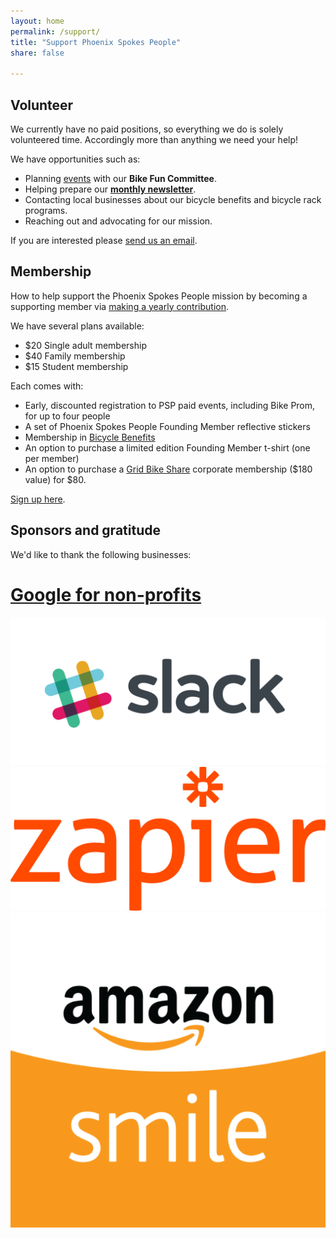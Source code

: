 ```yaml
---
layout: home
permalink: /support/
title: "Support Phoenix Spokes People"
share: false

---
```



## Volunteer

We currently have no paid positions, so everything we do is solely
volunteered time. Accordingly more than anything we need your help!

We have opportunities such as:

* Planning [events](/events) with our **Bike Fun Committee**.
* Helping prepare our [**monthly newsletter**](https://us11.campaign-archive.com/home/?u=f774c50a1dc38e9694d3908ea&id=39ef4d870f).
* Contacting local businesses about our bicycle benefits and bicycle rack programs.
* Reaching out and advocating for our mission.

If you are interested please [send us an email](mailto:hello@phoenixspokespeople.org).

## Membership

How to help support the Phoenix Spokes People mission by becoming a supporting member via [making a yearly contribution](https://plasso.com/s/9Tlekqlz7y).

We have several plans available:

* $20 Single adult membership
* $40 Family membership
* $15 Student membership

Each comes with:

* Early, discounted registration to PSP paid events, including Bike Prom, for up to four people
* A set of Phoenix Spokes People Founding Member reflective stickers
* Membership in [Bicycle Benefits](http://www.bicyclebenefits.org/#/home)
* An option to purchase a limited edition Founding Member t-shirt (one per member)
* An option to purchase a [Grid Bike Share](http://gridbikeshare.com/) corporate membership ($180 value) for $80.

[Sign up here](https://plasso.com/s/9Tlekqlz7y).

## Sponsors and gratitude

We'd like to thank the following businesses:

<div class="tiles wrap">
  <div class="tile">
    <a href="https://www.google.com/nonprofits/">
      <h1>Google for non-profits</h1>
    </a>
  </div>
  <div class="tile">
    <a href="https://get.slack.help/hc/en-us/articles/204368833-Slack-for-Nonprofits">
      <img class="thumbnail" src="/images/slack-logo.png"/>
    </a>
  </div>
  <div class="tile">
    <a href="https://zapier.com/">
      <img class="thumbnail" src="/images/zapier-logo.png"/>
    </a>
  </div>
</div>

<div class="tiles wrap">
  <div class="tile">
    <a href="http://smile.amazon.com/ch/47-4212165">
      <img class="thumbnail" src="/images/amazon-smile.png"/>
    </a>
  </div>
</div>

